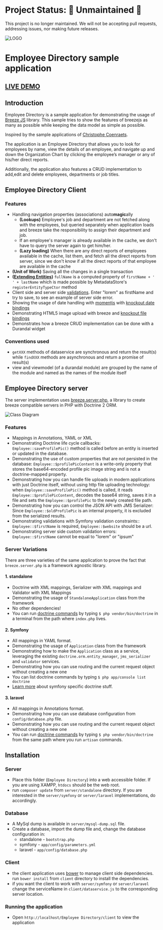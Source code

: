# Project Status:  🚨 Unmaintained 🚨

This project is no longer maintained. We will not be accepting pull requests, addressing issues, nor making future releases.

![LOGO](client/images/logo-small.png)

# **Employee Directory** sample application

## [LIVE DEMO](http://emp-directory.herokuapp.com/client/)

## Introduction

Employee Directory is a sample application for demonstrating the usage of [Breeze JS](http://www.breezejs.com) library. This sample tries to show the features of breezejs as many as possible while keeping the data model as simple as possible.

Inspired by the sample applications of [Christophe Coenraets](http://coenraets.org/blog/).

The application is an Employee Directory that allows you to look for employees by name, view the details of an employee, and navigate up and down the Organization Chart by clicking the employee’s manager or any of his/her direct reports.

Additionally, the application also features a CRUD implementation to add,edit and delete employees, departments or job titles.

## Employee Directory Client

### Features

- Handling navigation properties (associations) auto**magic**ally
  - **(Lookups)** Employee's job and department are not fetched along with the employees, but queried separately when application loads and breeze take the responsibility to assign their department and job.
  - If an employee's manager is already available in the cache, we don't have to query the server again to get him/her.
  - **(Lazy loading)** When there are any direct reports of employees available in the cache, list them, and fetch all the direct reports from server, since we don't know if all the direct reports of that employee are available in the cache
- **(Unit of Work)** Saving all the changes in a single transaction
- **([Extending Entities](http://www.breezejs.com/documentation/extending-entities))** `fullName` is a computed property of `firstName + ' ' + lastName` which is made possible by MetadataStore's `registerEntityTypeCtor` method
- Client side and server side [validations](http://www.breezejs.com/documentation/validation). Enter "lorem" as firstName and try to save, to see an example of server side error.
- Showing the usage of date handling with [momentjs](http://momentjs.com) with [knockout date bindings](https://github.com/adrotec/knockout-date-bindings)
- Demonstrating HTML5 image upload with breeze and [knockout file bindings](https://github.com/adrotec/knockout-file-bindings)
- Demonstrates how a breeze CRUD implementation can be done with a Durandal widget

### Conventions used

- `getXXX` methods of dataservice are synchronous and return the result(s) while `findXXX` methods are asynchronous and return a promise of result(s)
- view and viewmodel (of a durandal module) are grouped by the name of the module and named as the names of the module itself

## Employee Directory server

The server implementation uses [breeze.server.php](https://github.com/adrotec/breeze.server.php), a library to create breeze compatible servers in PHP with Doctrine 2 ORM.

![Class Diagram](diagrams/class-diagram.png)

### Features

- Mappings in Annotations, YAML or XML
- Demonstrating Doctrine life cycle callbacks: `Employee::saveProfilePic()` method is called before an entity is inserted or updated in the database.
- Demonstrating the use of custom properties that are not persisted in the database: `Employee::$profilePicContent` is a write-only property that stores the base64-encoded profile pic image string and is not a doctrine-mapped property.
- Demonstrating how you can handle file uploads in modern applications with just Doctrine itself, without using http file uploading technology: when `Employee::saveProfilePic()` method is called, it reads `Employee::$profilePicContent`, decodes the base64 string, saves it in a file and sets the `Employee::$profilePic` to the newly created file path.
- Demonstrating how you can control the JSON API with JMS Serializer: Since `Employee::$oldProfilePic` is an internal property, it is excluded from the serialized results.
- Demonstrating validations with Symfony validation constraints:: `Employee::$firstName` is required, `Employee::$website` should be a url.
- Demonstrating server side custom validation errors: `Employee::$firstName` cannot be equal to "lorem" or "ipsum"

### Server Variations

There are three varieties of the same application to prove the fact that `breeze.server.php` is a framework agnostic library.

#### 1. standalone

- Doctrine with XML mappings, Serializer with XML mappings and Validator with XML Mappings
- Demonstrating the usage of `StandaloneApplication` class from the framework
- No other dependencies!
- You can run [doctrine commands](http://docs.doctrine-project.org/projects/doctrine-orm/en/latest/reference/tools.html) by typing `$ php vendor/bin/doctrine` in a terminal from the path where `index.php` lives.

#### 2. Symfony

- All mappings in YAML format.
- Demonstrating the usage of `Application` class from the framework
- Demonstrating how to make the `Application` class as a service, leveraging the existing `doctrine.orm.entity_manager`, `jms_serializer` and `validator` services.
- Demonstrating how you can use routing and the current request object without creating a new one
- You can list doctrine commands by typing `$ php app/console list doctrine`
- [Learn more](http://symfony.com/doc/current/book/doctrine.html) about symfony specific doctrine stuff.

#### 3. laravel

- All mappings in Annotations format.
- Demonstrating how you can use database configuration from `config/database.php` file.
- Demonstrating how you can use routing and the current request object without creating a new one
- You can run [doctrine commands](http://docs.doctrine-project.org/projects/doctrine-orm/en/latest/reference/tools.html) by typing `$ php vendor/bin/doctrine` from the same path where you run `artisan` commands.

## Installation

### Server

- Place this folder (`Employee Directory`) into a web accessible folder. If you are using XAMPP, `htdocs` should be the web root.
- run `composer update` from `server/standalone` directory. If you are interested in the `server/symfony` or `server/laravel` implementations, do accordingly.

### Database

- A MySql dump is available in `server/mysql-dump.sql` file.
- Create a database, import the dump file and, change the database configuration in:  
  - standalone - `bootstrap.php`
  - symfony - `app/config/parameters.yml`
  - laravel - `app/config/database.php`

### Client

- the client application uses [bower](http://bower.io/) to manage client side dependencies. run `bower install` from `client` directory to install the dependencies.
- if you want the client to work with `server/symfony` or `server/laravel` change the serviceName in `client/dataservice.js` to the corresponding server location.

### Running the application

- Open `http://localhost/Employee Directory/client` to view the application
